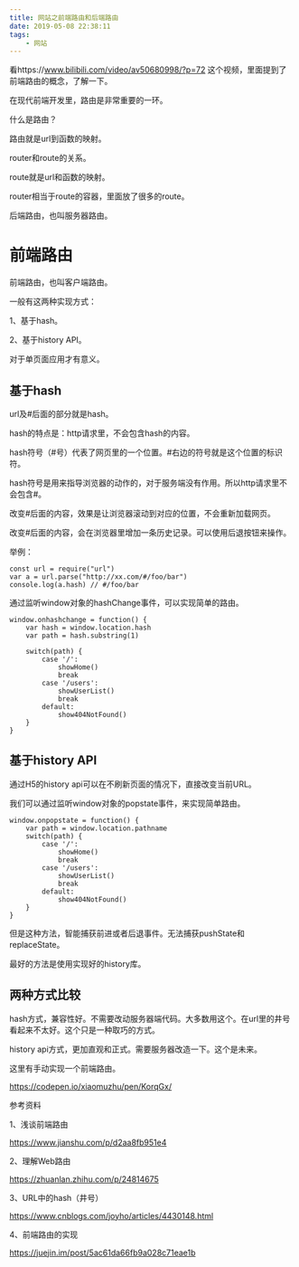 ```yaml
---
title: 网站之前端路由和后端路由
date: 2019-05-08 22:38:11
tags:
	- 网站
---
```




看https://www.bilibili.com/video/av50680998/?p=72 这个视频，里面提到了前端路由的概念，了解一下。

在现代前端开发里，路由是非常重要的一环。

什么是路由？

路由就是url到函数的映射。

router和route的关系。

route就是url和函数的映射。

router相当于route的容器，里面放了很多的route。



后端路由，也叫服务器路由。

# 前端路由

前端路由，也叫客户端路由。

一般有这两种实现方式：

1、基于hash。

2、基于history API。

对于单页面应用才有意义。



## 基于hash

url及#后面的部分就是hash。

hash的特点是：http请求里，不会包含hash的内容。

hash符号（#号）代表了网页里的一个位置。#右边的符号就是这个位置的标识符。

hash符号是用来指导浏览器的动作的，对于服务端没有作用。所以http请求里不会包含#。

改变#后面的内容，效果是让浏览器滚动到对应的位置，不会重新加载网页。

改变#后面的内容，会在浏览器里增加一条历史记录。可以使用后退按钮来操作。



举例：

```
const url = require("url")
var a = url.parse("http://xx.com/#/foo/bar")
console.log(a.hash) // #/foo/bar
```

通过监听window对象的hashChange事件，可以实现简单的路由。

```
window.onhashchange = function() {
    var hash = window.location.hash
    var path = hash.substring(1)

    switch(path) {
        case '/':
            showHome()
            break
        case '/users':
            showUserList()
            break
        default:
            show404NotFound()
    }
}
```

## 基于history API

通过H5的history api可以在不刷新页面的情况下，直接改变当前URL。

我们可以通过监听window对象的popstate事件，来实现简单路由。

```
window.onpopstate = function() {
    var path = window.location.pathname
    switch(path) {
        case '/':
            showHome()
            break
        case '/users':
            showUserList()
            break
        default:
            show404NotFound()
    }
}
```

但是这种方法，智能捕获前进或者后退事件。无法捕获pushState和replaceState。

最好的方法是使用实现好的history库。

## 两种方式比较

hash方式，兼容性好。不需要改动服务器端代码。大多数用这个。在url里的井号看起来不太好。这个只是一种取巧的方式。

history api方式，更加直观和正式。需要服务器改造一下。这个是未来。



这里有手动实现一个前端路由。

https://codepen.io/xiaomuzhu/pen/KorqGx/



参考资料

1、浅谈前端路由

https://www.jianshu.com/p/d2aa8fb951e4

2、理解Web路由

https://zhuanlan.zhihu.com/p/24814675

3、URL中的hash（井号）

https://www.cnblogs.com/joyho/articles/4430148.html

4、前端路由的实现

https://juejin.im/post/5ac61da66fb9a028c71eae1b